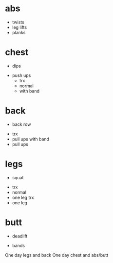 # abs

- twists
- leg lifts
- planks

# chest

- dips
* push ups
   - trx
   - normal
   - with band
    
# back

* back row
 - trx
 - pull ups with band
 - pull ups

# legs

* squat
 - trx
 - normal
 - one leg trx
 - one leg

# butt
* deadlift
 - bands

One day legs and back
One day chest and abs/butt

